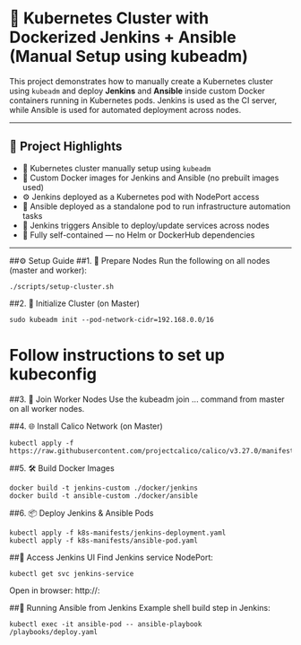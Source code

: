 # 🚀 Kubernetes Cluster with Dockerized Jenkins + Ansible (Manual Setup using kubeadm)

This project demonstrates how to manually create a Kubernetes cluster using `kubeadm` and deploy **Jenkins** and **Ansible** inside custom Docker containers running in Kubernetes pods. Jenkins is used as the CI server, while Ansible is used for automated deployment across nodes.

---

## 📌 Project Highlights

- 🔧 Kubernetes cluster manually setup using `kubeadm`
- 🐳 Custom Docker images for Jenkins and Ansible (no prebuilt images used)
- ⚙️ Jenkins deployed as a Kubernetes pod with NodePort access
- 🤖 Ansible deployed as a standalone pod to run infrastructure automation tasks
- 📡 Jenkins triggers Ansible to deploy/update services across nodes
- 🎯 Fully self-contained — no Helm or DockerHub dependencies

---
##⚙️ Setup Guide
##1. 🔨 Prepare Nodes
Run the following on all nodes (master and worker):
```
./scripts/setup-cluster.sh
```
##2. 🚀 Initialize Cluster (on Master)
```
sudo kubeadm init --pod-network-cidr=192.168.0.0/16
```
# Follow instructions to set up kubeconfig
##3. 🔗 Join Worker Nodes
Use the kubeadm join ... command from master on all worker nodes.

##4. 🌐 Install Calico Network (on Master)
```
kubectl apply -f https://raw.githubusercontent.com/projectcalico/calico/v3.27.0/manifests/calico.yaml
```
##5. 🛠️ Build Docker Images
```
docker build -t jenkins-custom ./docker/jenkins
docker build -t ansible-custom ./docker/ansible
```

##6. 📦 Deploy Jenkins & Ansible Pods
```
kubectl apply -f k8s-manifests/jenkins-deployment.yaml
kubectl apply -f k8s-manifests/ansible-pod.yaml
```
##📡 Access Jenkins UI
Find Jenkins service NodePort:
```
kubectl get svc jenkins-service
```
Open in browser:
http://<NodeIP>:<NodePort>

##🤖 Running Ansible from Jenkins
Example shell build step in Jenkins:
```
kubectl exec -it ansible-pod -- ansible-playbook /playbooks/deploy.yaml
```
